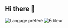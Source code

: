 ## Hi there 👋

![Langage préféré](https://img.shields.io/badge/JavaScript-ES6+-yellow)
![Éditeur](https://img.shields.io/badge/VSCode-blue)


<!--
**KiwimanTFB/KiwimanTFB** is a ✨ _special_ ✨ repository because its `README.md` (this file) appears on your GitHub profile.
  
Here are some ideas to get you started:

- 🔭 I’m currently working on ...
- 🌱 I’m currently learning ...
- 👯 I’m looking to collaborate on ...
- 🤔 I’m looking for help with ...
- 💬 Ask me about ...
- 📫 How to reach me: ...
- 😄 Pronouns: ...
- ⚡ Fun fact: ...
-->
